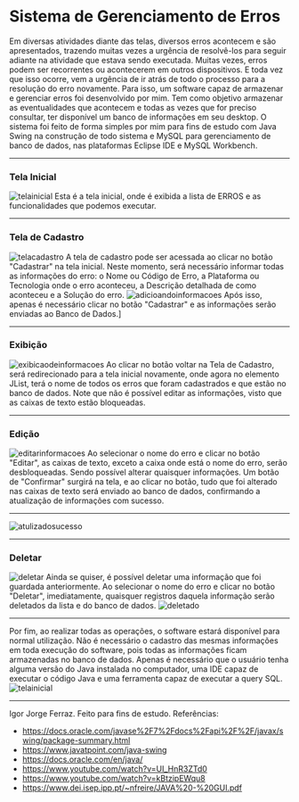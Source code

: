 # Sistema de Gerenciamento de Erros
Em diversas atividades diante das telas, diversos erros acontecem e são apresentados, trazendo muitas vezes a urgência de resolvê-los para seguir adiante na atividade que estava sendo executada. Muitas vezes, erros podem ser recorrentes ou acontecerem em outros dispositivos. E toda vez que isso ocorre, vem a urgência de ir atrás de todo o processo para a resolução do erro novamente. Para isso, um software capaz de armazenar e gerenciar erros foi desenvolvido por mim. Tem como objetivo armazenar as eventualidades que acontecem e todas as vezes que for preciso consultar, ter disponível um banco de informações em seu desktop. O sistema foi feito de forma simples por mim para fins de estudo com Java Swing na construção de todo sistema e MySQL para gerenciamento de banco de dados, nas plataformas Eclipse IDE e MySQL Workbench.

---
### Tela Inicial
![telainicial](https://github.com/IgorJF/ErrorSystem/assets/111748228/f8df2357-d12d-451c-b3a1-bd0a14a5e1d5)
Esta é a tela inicial, onde é exibida a lista de ERROS e as funcionalidades que podemos executar.

---
### Tela de Cadastro
![telacadastro](https://github.com/IgorJF/ErrorSystem/assets/111748228/4d988cdd-4942-4585-bb37-28a37bc5fb2f)
A tela de cadastro pode ser acessada ao clicar no botão "Cadastrar" na tela inicial. Neste momento, será necessário informar todas as informações do erro: o Nome ou Código de Erro, a Plataforma ou Tecnologia onde o erro aconteceu, a Descrição detalhada de como aconteceu e a Solução do erro.
![adicioandoinformacoes](https://github.com/IgorJF/ErrorSystem/assets/111748228/8db2605a-1f8b-4b2b-81fd-93887c998397)
Após isso, apenas é necessário clicar no botão "Cadastrar" e as informações serão enviadas ao Banco de Dados.]

---
### Exibição
![exibicaodeinformacoes](https://github.com/IgorJF/ErrorSystem/assets/111748228/4061e71c-7eb5-4bbb-85da-7731a1d347f7)
Ao clicar no botão voltar na Tela de Cadastro, será redirecionado para a tela inicial novamente, onde agora no elemento JList, terá o nome de todos os erros que foram cadastrados e que estão no banco de dados. Note que não é possível editar as informações, visto que as caixas de texto estão bloqueadas.

---
### Edição
![editarinformacoes](https://github.com/IgorJF/ErrorSystem/assets/111748228/119828e6-99ca-4ca8-8ca3-a1125886db56)
Ao selecionar o nome do erro e clicar no botão "Editar", as caixas de texto, exceto a caixa onde está o nome do erro, serão desbloqueadas. Sendo possível alterar quaisquer informações. Um botão de "Confirmar" surgirá na tela, e ao clicar no botão, tudo que foi alterado nas caixas de texto será enviado ao banco de dados, confirmando a atualização de informações com sucesso.

---
![atulizadosucesso](https://github.com/IgorJF/ErrorSystem/assets/111748228/4dc59e00-954f-496a-b70f-fe674e6a74bf)

---
### Deletar
![deletar](https://github.com/IgorJF/ErrorSystem/assets/111748228/80e4bb6a-6fa1-486c-b81c-4f5c2bd6471d)
Ainda se quiser, é possível deletar uma informação que foi guardada anteriormente. Ao selecionar o nome do erro e clicar no botão "Deletar", imediatamente, quaisquer registros daquela informação serão deletados da lista e do banco de dados.
![deletado](https://github.com/IgorJF/ErrorSystem/assets/111748228/0bf70647-ab17-4e05-90a7-0187492a623b)

---
Por fim, ao realizar todas as operações, o software estará disponível para normal utilização. Não é necessário o cadastro das mesmas informações em toda execução do software, pois todas as informações ficam armazenadas no banco de dados. Apenas é necessário que o usuário tenha alguma versão do Java instalada no computador, uma IDE capaz de executar o código Java e uma ferramenta capaz de executar a query SQL.
![telainicial](https://github.com/IgorJF/ErrorSystem/assets/111748228/eb7136a8-cdbe-40e8-84be-47437810bb25)

---
Igor Jorge Ferraz.
Feito para fins de estudo.
Referências:
- https://docs.oracle.com/javase%2F7%2Fdocs%2Fapi%2F%2F/javax/swing/package-summary.html
- https://www.javatpoint.com/java-swing
- https://docs.oracle.com/en/java/
- https://www.youtube.com/watch?v=UI_HnR3ZTd0
- https://www.youtube.com/watch?v=kBtzipEWqu8
- https://www.dei.isep.ipp.pt/~nfreire/JAVA%20-%20GUI.pdf
